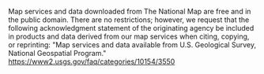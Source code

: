 Map services and data downloaded from The National Map are free and in the public domain. There are no restrictions; however, we request that the following acknowledgment statement of the originating agency be included in products and data derived from our map services when citing, copying, or reprinting: "Map services and data available from U.S. Geological Survey, National Geospatial Program." https://www2.usgs.gov/faq/categories/10154/3550